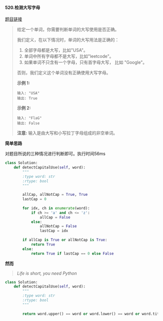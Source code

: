 #### 520.检测大写字母
[题目链接](https://leetcode-cn.com/problems/detect-capital/)
> 给定一个单词，你需要判断单词的大写使用是否正确。
>
> 我们定义，在以下情况时，单词的大写用法是正确的：
>
> 1. 全部字母都是大写，比如"USA"。
> 2. 单词中所有字母都不是大写，比如"leetcode"。
> 3. 如果单词不只含有一个字母，只有首字母大写， 比如 "Google"。
>
> 否则，我们定义这个单词没有正确使用大写字母。
>
> **示例 1:**
>
> ```
> 输入: "USA"
> 输出: True
> ```
>
> **示例 2:**
>
> ```
> 输入: "FlaG"
> 输出: False
> ```
>
> **注意:** 输入是由大写和小写拉丁字母组成的非空单词。

**简单思路**

对题目所说的三种情况进行判断即可。执行时间56ms

```python
class Solution:
    def detectCapitalUse(self, word):
        """
        :type word: str
        :rtype: bool
        """
        
        allCap, allNotCap = True, True
        lastCap = 0
        
        for idx, ch in enumerate(word):
            if ch >= 'a' and ch <= 'z':
                allCap = False
            else:
                allNotCap = False
                lastCap = idx
        
        if allCap is True or allNotCap is True:
            return True
        else:
            return True if lastCap == 0 else False
```

**然而**

> *Life is short, you need Python*

```python
class Solution:
    def detectCapitalUse(self, word):
        """
        :type word: str
        :rtype: bool
        """
        
        return word.upper() == word or word.lower() == word or word.title() == word
```

